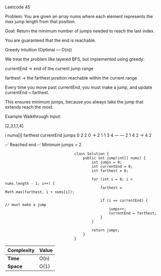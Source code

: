 Leetcode 45 

Problem:
You are given an array nums where each element represents the max jump length from that position.

Goal:
Return the minimum number of jumps needed to reach the last index.

You are guaranteed that the end is reachable.

Greedy Intuition (Optimal — O(n))

We treat the problem like layered BFS, but implemented using greedy:

currentEnd → end of the current jump range

farthest → the farthest position reachable within the current range

Every time you move past currentEnd, you must make a jump, and update currentEnd = farthest.

This ensures minimum jumps, because you always take the jump that extends reach the most.

Example Walkthrough
Input:

[2,3,1,1,4]

i	nums[i]	farthest	currentEnd	jumps
0	2	2	0 → 2	1
1	3	4	—	—
2	1	4	2 → 4	2

✅ Reached end
✅ Minimum jumps = 2

                                    class Solution {
                                        public int jump(int[] nums) {
                                            int jumps = 0;
                                            int currentEnd = 0;
                                            int farthest = 0;

                                            for (int i = 0; i < nums.length - 1; i++) {
                                                farthest = Math.max(farthest, i + nums[i]);

                                                if (i == currentEnd) {    // must make a jump
                                                    jumps++;
                                                    currentEnd = farthest;
                                                }
                                            }

                                            return jumps;
                                        }
                                    }

| Complexity | Value |
| ---------- | ----- |
| **Time**   | O(n)  |
| **Space**  | O(1)  |

